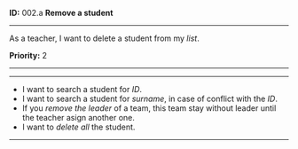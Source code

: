 **ID:** 002.a **Remove a student**

---

As a teacher, I want to delete a student from my _list_.

**Priority:** 2

---

---

* I want to search a student for _ID_.
* I want to search a student for _surname_, in case of conflict with the _ID_.
* If you _remove the leader_ of a team, this team stay without leader until the teacher asign another one.
* I want to _delete all_ the student.

---
